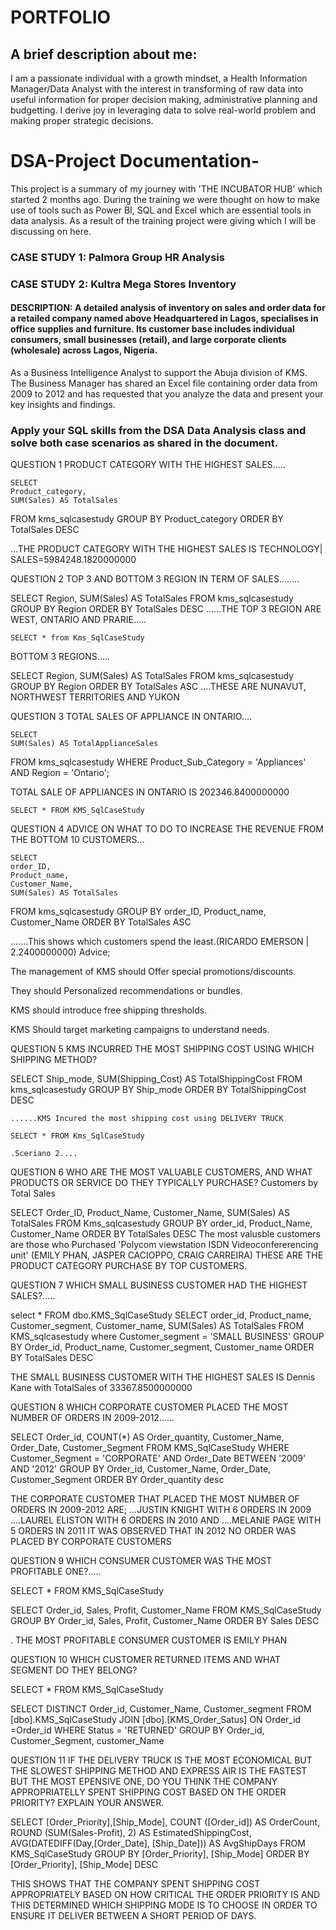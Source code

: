 # PORTFOLIO
## A brief description about me: 
I am a passionate individual with a growth mindset, a Health Information Manager/Data Analyst with the interest in transforming of raw data into useful information for proper decision making, administrative planning and budgetting. I derive joy in leveraging data to solve real-world problem and making proper  strategic decisions. 


# DSA-Project Documentation-
This project is a summary of my journey with 'THE INCUBATOR HUB' which started 2 months ago. During the training we were thought on how to make use of tools
such as Power BI, SQL and Excel which are essential tools in data analysis. As a result of the training project were giving which I will be discussing on here.

### CASE STUDY 1:  Palmora Group HR Analysis

### CASE STUDY 2:  Kultra Mega Stores Inventory 
#### DESCRIPTION: A detailed analysis of inventory on sales and order data for a retailed company named above Headquartered in Lagos, specialises in office supplies and furniture. Its customer base includes individual consumers, small businesses (retail), and large corporate clients (wholesale) across Lagos, Nigeria. 
As a Business Intelligence Analyst to support the Abuja division of KMS. The Business Manager has shared an Excel file containing order data from 2009 to 2012 and has requested that you analyze the data and present your key insights and findings. 
### Apply your SQL skills from the DSA Data Analysis class and solve both case scenarios as shared in the document.

QUESTION 1 PRODUCT CATEGORY WITH THE HIGHEST SALES.....

	SELECT 
    Product_category, 
    SUM(Sales) AS TotalSales
FROM 
    kms_sqlcasestudy
GROUP BY 
    Product_category
ORDER BY 
    TotalSales DESC

...THE PRODUCT CATEGORY WITH THE HIGHEST SALES IS TECHNOLOGY| SALES=5984248.1820000000

QUESTION 2 TOP 3 AND BOTTOM 3 REGION IN TERM OF SALES........

	
SELECT 
    Region, 
    SUM(Sales) AS TotalSales
FROM
    kms_sqlcasestudy
GROUP BY 
    Region
ORDER BY 
     TotalSales DESC
	......THE TOP 3 REGION ARE WEST, ONTARIO AND PRARIE.....

	SELECT * from Kms_SqlCaseStudy

 BOTTOM 3 REGIONS.....

SELECT 
    Region, 
    SUM(Sales) AS TotalSales
FROM
    kms_sqlcasestudy
GROUP BY 
    Region
ORDER BY 
     TotalSales ASC
	 ....THESE ARE NUNAVUT, NORTHWEST TERRITORIES AND YUKON

 QUESTION 3 TOTAL SALES OF APPLIANCE IN ONTARIO....

	SELECT 
    SUM(Sales) AS TotalApplianceSales
FROM 
    kms_sqlcasestudy
WHERE 
    Product_Sub_Category = 'Appliances'
    AND Region = 'Ontario';

TOTAL SALE OF APPLIANCES IN ONTARIO IS 202346.8400000000
	
	SELECT * FROM KMS_SqlCaseStudy
 
QUESTION 4 ADVICE ON WHAT TO DO TO INCREASE THE REVENUE FROM THE BOTTOM 10 CUSTOMERS...


	SELECT 
    order_ID,
    Product_name,
	Customer_Name,
    SUM(Sales) AS TotalSales
FROM 
    kms_sqlcasestudy
GROUP BY 
    order_ID, Product_name, Customer_Name
ORDER BY 
    TotalSales ASC
	
.......This shows which customers spend the least.(RICARDO EMERSON | 2.2400000000)
Advice;

The management of KMS should Offer special promotions/discounts.

They should Personalized recommendations or bundles.

KMS should introduce free shipping thresholds.

KMS Should target marketing campaigns to understand needs.

QUESTION 5 KMS INCURRED THE MOST SHIPPING COST USING WHICH SHIPPING METHOD?

SELECT 
    Ship_mode, 
    SUM(Shipping_Cost) AS TotalShippingCost
FROM 
    kms_sqlcasestudy
GROUP BY 
    Ship_mode
ORDER BY 
    TotalShippingCost DESC

	......KMS Incured the most shipping cost using DELIVERY TRUCK
	
	SELECT * FROM Kms_SqlCaseStudy
 
	.Sceriano 2....

QUESTION 6 WHO ARE THE MOST VALUABLE CUSTOMERS, AND WHAT PRODUCTS OR SERVICE DO THEY TYPICALLY PURCHASE?
Customers by Total Sales

SELECT
Order_ID,
Product_Name,
Customer_Name,
SUM(Sales) AS TotalSales
FROM
Kms_sqlcasestudy
GROUP BY
order_id, Product_Name, Customer_Name
ORDER BY
TotalSales DESC
The most valusble customers are those who Purchased 'Polycom viewstation ISDN Videoconfererencing unit' (EMILY PHAN, JASPER CACIOPPO, CRAIG CARREIRA)
THESE ARE THE PRODUCT CATEGORY PURCHASE BY TOP CUSTOMERS.

QUESTION 7 WHICH SMALL BUSINESS CUSTOMER HAD THE HIGHEST SALES?.....


select * FROM dbo.KMS_SqlCaseStudy
SELECT
order_id,
Product_name,
Customer_segment,
Customer_name,
SUM(Sales) AS TotalSales
FROM
KMS_sqlcasestudy
where 
Customer_segment = 'SMALL BUSINESS'
GROUP BY
Order_id, Product_name, Customer_segment, Customer_name
ORDER BY
TotalSales DESC

THE SMALL BUSINESS CUSTOMER WITH THE HIGHEST SALES IS Dennis Kane with TotalSales of 33367.8500000000

QUESTION 8 WHICH CORPORATE CUSTOMER PLACED THE MOST NUMBER OF ORDERS IN 2009-2012......

SELECT
Order_id, COUNT(*) AS
Order_quantity,
Customer_Name,
Order_Date,
Customer_Segment
FROM
KMS_SqlCaseStudy
WHERE
Customer_Segment = 'CORPORATE'
AND
Order_Date BETWEEN '2009' AND '2012'
GROUP BY Order_id, Customer_Name, Order_Date, Customer_Segment
ORDER BY Order_quantity desc

THE CORPORATE CUSTOMER THAT PLACED THE MOST NUMBER OF ORDERS IN 2009-2012 ARE;
...JUSTIN KNIGHT WITH 6 ORDERS IN 2009
....LAUREL ELISTON WITH 6 ORDERS IN 2010 AND
....MELANIE PAGE WITH 5 ORDERS IN 2011
IT WAS OBSERVED THAT IN 2012 NO ORDER WAS PLACED BY CORPORATE CUSTOMERS

QUESTION 9 WHICH CONSUMER CUSTOMER WAS THE MOST PROFITABLE ONE?.....

SELECT * FROM KMS_SqlCaseStudy

SELECT
Order_id,
Sales,
Profit,
Customer_Name
FROM
KMS_SqlCaseStudy
GROUP BY Order_id, Sales, Profit, Customer_Name
ORDER BY Sales DESC

. THE MOST PROFITABLE CONSUMER CUSTOMER IS EMILY PHAN

QUESTION 10 WHICH CUSTOMER RETURNED ITEMS AND WHAT SEGMENT DO THEY BELONG?

SELECT * FROM KMS_SqlCaseStudy


SELECT DISTINCT 
Order_id, Customer_Name,
Customer_segment
FROM
[dbo].KMS_SqlCaseStudy
JOIN
[dbo].[KMS_Order_Satus]
ON Order_id =Order_id
WHERE 
Status = 'RETURNED'
GROUP BY
Order_id,
Customer_Segment, customer_Name

QUESTION  11 IF THE DELIVERY TRUCK IS THE MOST ECONOMICAL BUT THE SLOWEST SHIPPING METHOD AND EXPRESS AIR IS THE FASTEST BUT THE MOST EPENSIVE ONE, DO YOU THINK THE COMPANY APPROPRIATELLY SPENT SHIPPING COST BASED ON THE ORDER PRIORITY? EXPLAIN YOUR ANSWER.

 SELECT
 [Order_Priority],[Ship_Mode],
 COUNT ([Order_id]) AS OrderCount,
 ROUND (SUM(Sales-Profit), 2) AS EstimatedShippingCost,
 AVG(DATEDIFF(Day,[Order_Date],
 [Ship_Date])) AS AvgShipDays 
 FROM
 KMS_SqlCaseStudy
 GROUP BY
 [Order_Priority], [Ship_Mode]
 ORDER BY
 [Order_Priority],
 [Ship_Mode] DESC

 THIS SHOWS THAT THE COMPANY SPENT SHIPPING COST APPROPRIATELY BASED ON HOW CRITICAL THE ORDER PRIORITY IS AND THIS DETERMINED WHICH SHIPPING MODE IS TO CHOOSE IN ORDER TO ENSURE IT DELIVER BETWEEN A SHORT PERIOD OF DAYS.






  

	
